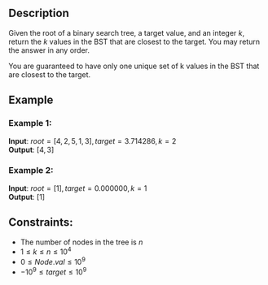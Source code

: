 ## Description
Given the root of a binary search tree, a target value, and an integer $k$, return the $k$ values in the BST that are closest to the target. You may return the answer in any order.

You are guaranteed to have only one unique set of k values in the BST that are closest to the target.

## Example
### Example 1:
**Input**: $root = [4,2,5,1,3], target = 3.714286, k = 2$  
**Output**: $[4,3]$

### Example 2:
**Input**: $root = [1], target = 0.000000, k = 1$  
**Output**: $[1]$
 
## Constraints:
- The number of nodes in the tree is $n$
- $1 \leq k \leq n \leq 10^4$
- $0 \leq Node.val \leq 10^9$
- $-10^9 \leq target \leq 10^9$